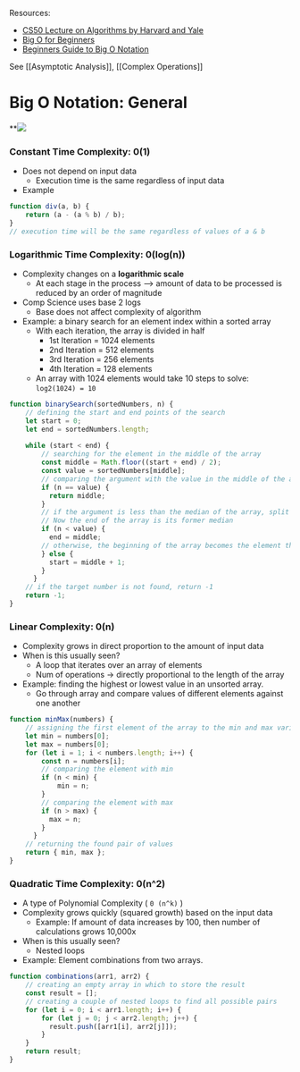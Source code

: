 Resources:
* [CS50 Lecture on Algorithms by Harvard and Yale](https://www.youtube.com/watch?v=fykrlqbV9wM&feature=youtu.be)
* [Big O for Beginners](https://hackernoon.com/big-o-for-beginners-622a64760e2)
* [Beginners Guide to Big O Notation](https://www.freecodecamp.org/news/my-first-foray-into-technology-c5b6e83fe8f1/)

See [[Asymptotic Analysis]], [[Complex Operations]]

# Big O Notation: General
**![](https://lh5.googleusercontent.com/FjFWfSy1psbV7ZJfbuDqQvK9kSxQqjrzJT4vt0gA2lxv0Legwm4Hu2Mf47nvTV4YhGVEICxHCStSyDYATn8NIQEsrj8_79kZZWDGbKQN89KJ31qQ2CxssCjGBZWei-v1NXREVYhQC3tkbCR_7Zi-g6Q)

### Constant Time Complexity: 0(1)
* Does not depend on input data
	* Execution time is the same regardless of input data
* Example
```js
function div(a, b) {
	return (a - (a % b) / b);
}
// execution time will be the same regardless of values of a & b
```

### Logarithmic Time Complexity: 0(log(n))
* Complexity changes on a **logarithmic scale** 
	* At each stage in the process -->  amount of data  to be processed is reduced by an order of magnitude
* Comp Science uses base 2 logs
	* Base does not affect complexity of algorithm
* Example: a binary search for an element index within a sorted array
	* With each iteration, the array is divided in half
		* 1st Iteration = 1024 elements
		* 2nd Iteration = 512 elements
		* 3rd Iteration = 256 elements
		* 4th Iteration = 128 elements
	* An array with 1024 elements would take 10 steps to solve: `log2(1024) = 10`
```js
function binarySearch(sortedNumbers, n) {
    // defining the start and end points of the search
    let start = 0;
    let end = sortedNumbers.length;
    
    while (start < end) {
	    // searching for the element in the middle of the array
	    const middle = Math.floor((start + end) / 2);
	    const value = sortedNumbers[middle];
	    // comparing the argument with the value in the middle of the array
	    if (n == value) {
	      return middle;
	    }
	    // if the argument is less than the median of the array, split the array            in half
	    // Now the end of the array is its former median
	    if (n < value) {
	      end = middle;
	    // otherwise, the beginning of the array becomes the element that comes             right after the "median"
	    } else {
	      start = middle + 1;
	    }
	  }
	// if the target number is not found, return -1
	return -1;
} 
```

### Linear Complexity: 0(n)
* Complexity grows in direct proportion to the amount of input data
* When is this usually seen? 
	* A loop that iterates over an array of elements
	* Num of operations -> directly proportional to the length of the array
* Example: finding the highest or lowest value in an unsorted array.
	* Go through array and compare values of different elements against one another
```js
function minMax(numbers) {
	// assigning the first element of the array to the min and max variables
	let min = numbers[0];
	let max = numbers[0];
	for (let i = 1; i < numbers.length; i++) {
	    const n = numbers[i];
	    // comparing the element with min
	    if (n < min) {
		    min = n;
		}
        // comparing the element with max
	    if (n > max) {
	      max = n;
	    }
	  }
    // returning the found pair of values
    return { min, max };
} 
```

### Quadratic Time Complexity: 0(n^2)
* A type of Polynomial Complexity ( `0 (n^k)` )
* Complexity grows quickly (squared growth) based on the input data 
	* Example: If amount of data increases by 100, then number of calculations grows 10,000x
* When is this usually seen? 
	* Nested loops
* Example: Element combinations from two arrays.
```js
function combinations(arr1, arr2) {
	// creating an empty array in which to store the result
	const result = [];
	// creating a couple of nested loops to find all possible pairs
	for (let i = 0; i < arr1.length; i++) {
	    for (let j = 0; j < arr2.length; j++) {
	      result.push([arr1[i], arr2[j]]);
	    }
	}
	return result;
} 
```

